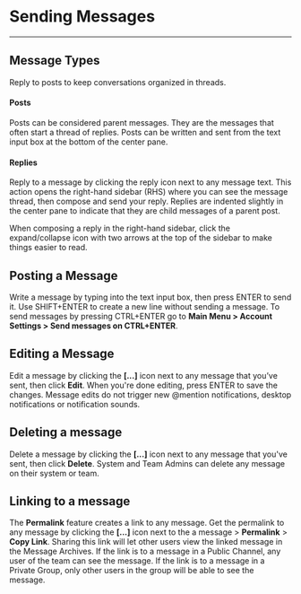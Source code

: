 # Sending Messages
_____

## Message Types
Reply to posts to keep conversations organized in threads.

#### Posts
Posts can be considered parent messages. They are the messages that often start a thread of replies. Posts can be written and sent from the text input box at the bottom of the center pane. 

#### Replies
Reply to a message by clicking the reply icon next to any message text. This action opens the right-hand sidebar (RHS) where you can see the message thread, then compose and send your reply. Replies are indented slightly in the center pane to indicate that they are child messages of a parent post.

When composing a reply in the right-hand sidebar, click the expand/collapse icon with two arrows at the top of the sidebar to make things easier to read.

## Posting a Message
Write a message by typing into the text input box, then press ENTER to send it. Use SHIFT+ENTER to create a new line without sending a message. To send messages by pressing CTRL+ENTER go to **Main Menu > Account Settings > Send messages on CTRL+ENTER**.

## Editing a Message
Edit a message by clicking the **[...]** icon next to any message that you’ve sent, then click **Edit**. When you're done editing, press ENTER to save the changes. Message edits do not trigger new @mention notifications, desktop notifications or notification sounds.

## Deleting a message
Delete a message by clicking the **[...]** icon next to any message that you've sent, then click **Delete**. System and Team Admins can delete any message on their system or team.

## Linking to a message
The **Permalink** feature creates a link to any message. Get the permalink to any message by clicking the **[...]** icon next to the a message  > **Permalink** > **Copy Link**. Sharing this link will let other users view the linked message in the Message Archives. If the link is to a message in a Public Channel, any user of the team can see the message. If the link is to a message in a Private Group, only other users in the group will be able to see the message. 
